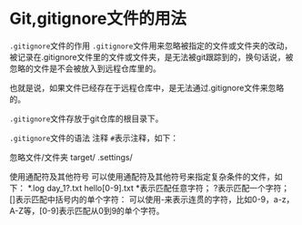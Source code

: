 # Git,gitignore文件的用法
`.gitignore`文件的作用
`.gitignore`文件用来忽略被指定的文件或文件夹的改动，被记录在.gitignore文件里的文件或文件夹，是无法被git跟踪到的，换句话说，被忽略的文件是不会被放入到远程仓库里的。

也就是说，如果文件已经存在于远程仓库中，是无法通过.gitignore文件来忽略的。

`.gitignore`文件存放于git仓库的根目录下。

`.gitignore`文件的语法
注释
`#`表示注释，如下：

忽略文件/文件夹
target/
.settings/


使用通配符及其他符号
可以使用通配符及其他符号来指定复杂条件的文件，如下：
*.log
day_1?.txt
hello[0-9].txt
*表示匹配任意字符；
?表示匹配一个字符；
[]表示匹配中括号内的单个字符：
可以使用-来表示连贯的字符，比如0-9，a-z，A-Z等，[0-9]表示匹配从0到9的单个字符。
    
